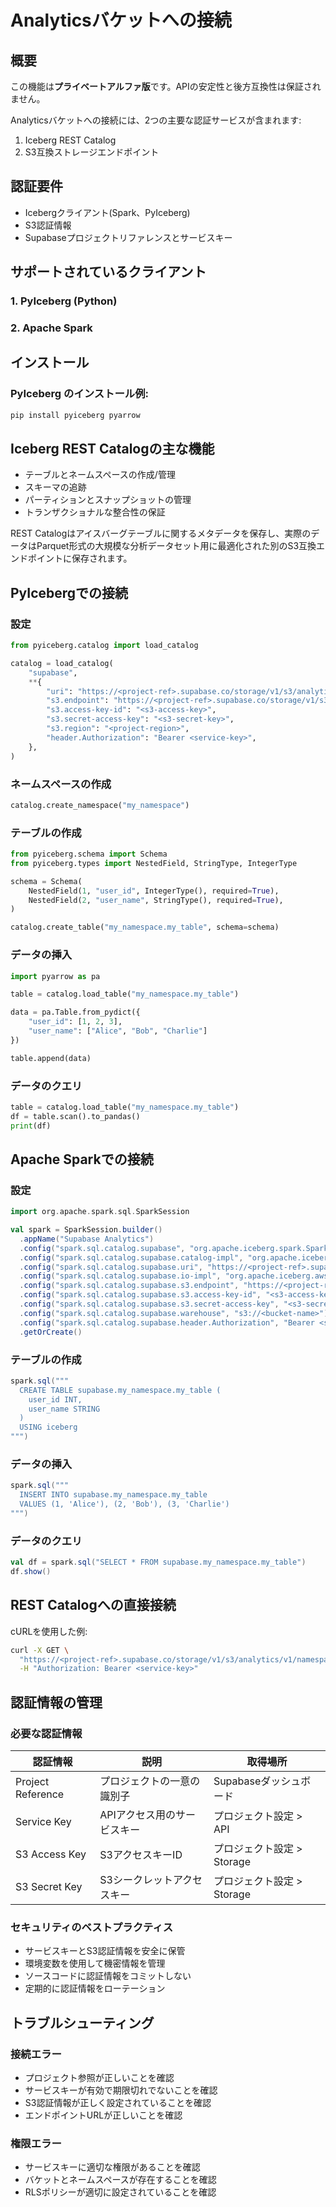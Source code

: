 # Analyticsバケットへの接続

## 概要

この機能は**プライベートアルファ版**です。APIの安定性と後方互換性は保証されません。

Analyticsバケットへの接続には、2つの主要な認証サービスが含まれます:
1. Iceberg REST Catalog
2. S3互換ストレージエンドポイント

## 認証要件

- Icebergクライアント(Spark、PyIceberg)
- S3認証情報
- Supabaseプロジェクトリファレンスとサービスキー

## サポートされているクライアント

### 1. PyIceberg (Python)
### 2. Apache Spark

## インストール

### PyIceberg のインストール例:
```python
pip install pyiceberg pyarrow
```

## Iceberg REST Catalogの主な機能

- テーブルとネームスペースの作成/管理
- スキーマの追跡
- パーティションとスナップショットの管理
- トランザクショナルな整合性の保証

REST Catalogはアイスバーグテーブルに関するメタデータを保存し、実際のデータはParquet形式の大規模な分析データセット用に最適化された別のS3互換エンドポイントに保存されます。

## PyIcebergでの接続

### 設定

```python
from pyiceberg.catalog import load_catalog

catalog = load_catalog(
    "supabase",
    **{
        "uri": "https://<project-ref>.supabase.co/storage/v1/s3/analytics",
        "s3.endpoint": "https://<project-ref>.supabase.co/storage/v1/s3",
        "s3.access-key-id": "<s3-access-key>",
        "s3.secret-access-key": "<s3-secret-key>",
        "s3.region": "<project-region>",
        "header.Authorization": "Bearer <service-key>",
    },
)
```

### ネームスペースの作成

```python
catalog.create_namespace("my_namespace")
```

### テーブルの作成

```python
from pyiceberg.schema import Schema
from pyiceberg.types import NestedField, StringType, IntegerType

schema = Schema(
    NestedField(1, "user_id", IntegerType(), required=True),
    NestedField(2, "user_name", StringType(), required=True),
)

catalog.create_table("my_namespace.my_table", schema=schema)
```

### データの挿入

```python
import pyarrow as pa

table = catalog.load_table("my_namespace.my_table")

data = pa.Table.from_pydict({
    "user_id": [1, 2, 3],
    "user_name": ["Alice", "Bob", "Charlie"]
})

table.append(data)
```

### データのクエリ

```python
table = catalog.load_table("my_namespace.my_table")
df = table.scan().to_pandas()
print(df)
```

## Apache Sparkでの接続

### 設定

```scala
import org.apache.spark.sql.SparkSession

val spark = SparkSession.builder()
  .appName("Supabase Analytics")
  .config("spark.sql.catalog.supabase", "org.apache.iceberg.spark.SparkCatalog")
  .config("spark.sql.catalog.supabase.catalog-impl", "org.apache.iceberg.rest.RESTCatalog")
  .config("spark.sql.catalog.supabase.uri", "https://<project-ref>.supabase.co/storage/v1/s3/analytics")
  .config("spark.sql.catalog.supabase.io-impl", "org.apache.iceberg.aws.s3.S3FileIO")
  .config("spark.sql.catalog.supabase.s3.endpoint", "https://<project-ref>.supabase.co/storage/v1/s3")
  .config("spark.sql.catalog.supabase.s3.access-key-id", "<s3-access-key>")
  .config("spark.sql.catalog.supabase.s3.secret-access-key", "<s3-secret-key>")
  .config("spark.sql.catalog.supabase.warehouse", "s3://<bucket-name>")
  .config("spark.sql.catalog.supabase.header.Authorization", "Bearer <service-key>")
  .getOrCreate()
```

### テーブルの作成

```scala
spark.sql("""
  CREATE TABLE supabase.my_namespace.my_table (
    user_id INT,
    user_name STRING
  )
  USING iceberg
""")
```

### データの挿入

```scala
spark.sql("""
  INSERT INTO supabase.my_namespace.my_table
  VALUES (1, 'Alice'), (2, 'Bob'), (3, 'Charlie')
""")
```

### データのクエリ

```scala
val df = spark.sql("SELECT * FROM supabase.my_namespace.my_table")
df.show()
```

## REST Catalogへの直接接続

cURLを使用した例:

```bash
curl -X GET \
  "https://<project-ref>.supabase.co/storage/v1/s3/analytics/v1/namespaces" \
  -H "Authorization: Bearer <service-key>"
```

## 認証情報の管理

### 必要な認証情報

| 認証情報 | 説明 | 取得場所 |
|---------|------|---------|
| Project Reference | プロジェクトの一意の識別子 | Supabaseダッシュボード |
| Service Key | APIアクセス用のサービスキー | プロジェクト設定 > API |
| S3 Access Key | S3アクセスキーID | プロジェクト設定 > Storage |
| S3 Secret Key | S3シークレットアクセスキー | プロジェクト設定 > Storage |

### セキュリティのベストプラクティス

- サービスキーとS3認証情報を安全に保管
- 環境変数を使用して機密情報を管理
- ソースコードに認証情報をコミットしない
- 定期的に認証情報をローテーション

## トラブルシューティング

### 接続エラー

- プロジェクト参照が正しいことを確認
- サービスキーが有効で期限切れでないことを確認
- S3認証情報が正しく設定されていることを確認
- エンドポイントURLが正しいことを確認

### 権限エラー

- サービスキーに適切な権限があることを確認
- バケットとネームスペースが存在することを確認
- RLSポリシーが適切に設定されていることを確認
